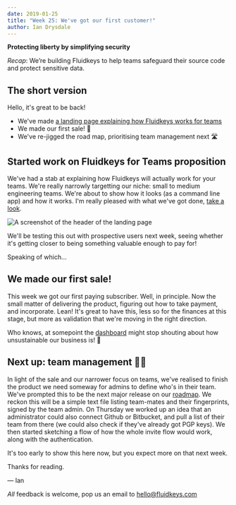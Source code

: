 ```yaml
---
date: 2019-01-25
title: "Week 25: We've got our first customer!"
author: Ian Drysdale
---
```

**Protecting liberty by simplifying security**

_Recap_: We’re building Fluidkeys to help teams safeguard their source code and protect sensitive data.

## The short version

Hello, it's great to be back!

* We've made [a landing page explaining how Fluidkeys works for teams](/fluidkeys-v1-preview)
* We made our first sale! 🍾
* We've re-jigged the road map, prioritising team management next 🛣️

## Started work on Fluidkeys for Teams proposition

We've had a stab at explaining how Fluidkeys will actually work for your teams. We're really narrowly targetting our niche: small to medium engineering teams. We're about to show how it looks (as a command line app) and how it works. I'm really pleased with what we've got done, [take a look](/fluidkeys-v1-preview).

![A screenshot of the header of the landing page](/images/2019-01-25-landing-page-header.png)

We'll be testing this out with prospective users next week, seeing whether it's getting closer to being something valuable enough to pay for!

Speaking of which...

## We made our first sale!

This week we got our first paying subscriber. Well, in principle. Now the small matter of delivering the product, figuring out how to take payment, and incorporate. Lean! It's great to have this, less so for the finances at this stage, but more as validation that we're moving in the right direction.

Who knows, at somepoint the [dashboard](http://fluidkeys-dashboard.herokuapp.com/) might stop shouting about how unsustainable our business is! 🔮

## Next up: team management 👯‍♂️

In light of the sale and our narrower focus on teams, we've realised to finish the product we need someway for admins to define who's in their team. We've prompted this to be the next major release on our [roadmap](/#roadmap). We reckon this will be a simple text file listing team-mates and their fingerprints, signed by the team admin. On Thursday we worked up an idea that an administrator could also connect Github or Bitbucket, and pull a list of their team from there (we could also check if they've already got PGP keys). We then started sketching a flow of how the whole invite flow would work, along with the authentication.

It's too early to show this here now, but you expect more on that next week.

Thanks for reading.

— Ian

*All* feedback is welcome, pop us an email to
[hello@fluidkeys.com](mailto:hello@fluidkeys.com)

